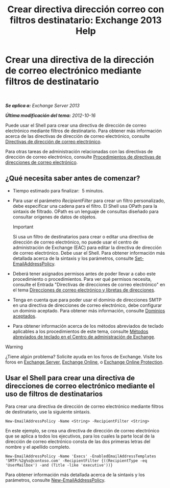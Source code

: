 ﻿---
title: 'Crear directiva dirección correo con filtros destinatario: Exchange 2013 Help'
TOCTitle: Crear una directiva de la dirección de correo electrónico mediante filtros de destinatario
ms:assetid: e3f446bd-1511-479c-8d87-2dfce5547c90
ms:mtpsurl: https://technet.microsoft.com/es-es/library/Bb232194(v=EXCHG.150)
ms:contentKeyID: 49895980
ms.date: 04/23/2018
mtps_version: v=EXCHG.150
ms.translationtype: HT
---

# Crear una directiva de la dirección de correo electrónico mediante filtros de destinatario

 

_**Se aplica a:** Exchange Server 2013_

_**Última modificación del tema:** 2012-10-16_

Puede usar el Shell para crear una directiva de dirección de correo electrónico mediante filtros de destinatario. Para obtener más información acerca de las directivas de dirección de correo electrónico, consulte [Directivas de dirección de correo electrónico](email-address-policies-exchange-2013-help.md).

Para otras tareas de administración relacionadas con las directivas de dirección de correo electrónico, consulte [Procedimientos de directivas de direcciones de correo electrónico](email-address-policy-procedures-exchange-2013-help.md).

## ¿Qué necesita saber antes de comenzar?

  - Tiempo estimado para finalizar:  5 minutos.

  - Para usar el parámetro *RecipientFilter* para crear un filtro personalizado, debe especificar una cadena para el filtro. El Shell usa OPath para la sintaxis de filtrado. OPath es un lenguaje de consultas diseñado para consultar orígenes de datos de objetos.
    

    > [!IMPORTANT]
    > Si usa un filtro de destinatarios para crear o editar una directiva de dirección de correo electrónico, no puede usar el centro de administración de Exchange (EAC) para editar la directiva de dirección de correo electrónico. Debe usar el Shell. Para obtener información más detallada acerca de la sintaxis y los parámetros, consulte <A href="https://technet.microsoft.com/es-es/library/bb124517(v=exchg.150)">Set-EmailAddressPolicy</A>.



  - Deberá tener asignados permisos antes de poder llevar a cabo este procedimiento o procedimientos. Para ver qué permisos necesita, consulte el Entrada "Directivas de direcciones de correo electrónico" en el tema [Direcciones de correo electrónico y libretas de direcciones](email-addresses-and-address-books-exchange-2013-help.md).

  - Tenga en cuenta que para poder usar el dominio de direcciones SMTP en una directiva de direcciones de correo electrónico, debe configurar un dominio aceptado. Para obtener más información, consulte [Dominios aceptados](accepted-domains-exchange-2013-help.md).

  - Para obtener información acerca de los métodos abreviados de teclado aplicables a los procedimientos de este tema, consulte [Métodos abreviados de teclado en el Centro de administración de Exchange](keyboard-shortcuts-in-the-exchange-admin-center-exchange-online-protection-help.md).


> [!WARNING]
> ¿Tiene algún problema? Solicite ayuda en los foros de Exchange. Visite los foros en <A href="https://go.microsoft.com/fwlink/p/?linkid=60612">Exchange Server</A>, <A href="https://go.microsoft.com/fwlink/p/?linkid=267542">Exchange Online</A>, o <A href="https://go.microsoft.com/fwlink/p/?linkid=285351">Exchange Online Protection</A>.



## Usar el Shell para crear una directiva de direcciones de correo electrónico mediante el uso de filtros de destinatarios

Para crear una directiva de dirección de correo electrónico mediante filtros de destinatario, use la siguiente sintaxis.

    New-EmailAddressPolicy -Name <String> -RecipientFilter <String>

En este ejemplo, se crea una directiva de dirección de correo electrónico que se aplica a todos los ejecutivos, para los cuales la parte local de la dirección de correo electrónico consta de las dos primeras letras del nombre y el apellido completo.

    New-EmailAddressPolicy -Name 'Execs' -EnabledEmailAddressTemplates 'SMTP:%2g%s@contoso.com' -RecipientFilter {((RecipientType -eq 'UserMailbox') -and (Title -like 'executive'))}

Para obtener información más detallada acerca de la sintaxis y los parámetros, consulte [New-EmailAddressPolicy](https://technet.microsoft.com/es-es/library/aa996800\(v=exchg.150\)).

